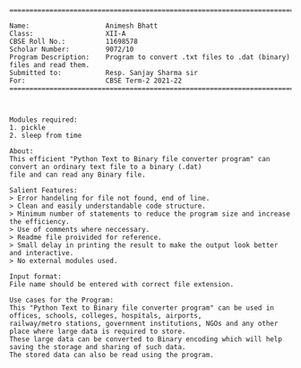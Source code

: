  

    ===========================================================================================

    Name:                   Animesh Bhatt
    Class:                  XII-A
    CBSE Roll No.:          11698578 
    Scholar Number:         9072/10
    Program Description:    Program to convert .txt files to .dat (binary) files and read them.
    Submitted to:           Resp. Sanjay Sharma sir
    For:                    CBSE Term-2 2021-22
    ===========================================================================================


    
    Modules required:
	1. pickle
	2. sleep from time

    About:
	This efficient "Python Text to Binary file converter program" can convert an ordinary text file to a binary (.dat) 
	file and can read any Binary file.

    Salient Features:
	> Error handeling for file not found, end of line.
	> Clean and easily understandable code structure.
	> Minimum number of statements to reduce the program size and increase the efficiency.
	> Use of comments where neccessary.
	> Readme file proivided for reference. 
	> Small delay in printing the result to make the output look better and interactive.
	> No external modules used.

    Input format:
	File name should be entered with correct file extension.

    Use cases for the Program:
	This "Python Text to Binary file converter program" can be used in offices, schools, colleges, hospitals, airports,
	railway/metro stations, government institutions, NGOs and any other place where large data is required to store. 
	These large data can be converted to Binary encoding which will help saving the storage and sharing of such data.
	The stored data can also be read using the program.

    
